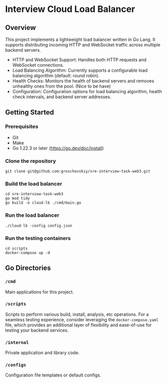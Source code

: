 # Interview Cloud Load Balancer

## Overview

This project implements a lightweight load balancer written in Go Lang. It supports distributing incoming HTTP and WebSocket traffic across multiple backend servers.

* HTTP and WebSocket Support: Handles both HTTP requests and WebSocket connections.
* Load Balancing Algorithm: Currently supports a configurable load balancing algorithm (default: round robin).
* Health Checks: Monitors the health of backend servers and removes unhealthy ones from the pool. (Nice to be have)
* Configuration: Configuration options for load balancing algorithm, health check intervals, and backend server addresses.

## Getting Started

### Prerequisites

* Git
* Make
* Go 1.22.3 or later (https://go.dev/doc/install)

### Clone the repository

```
git clone git@github.com:groschovskiy/sre-interview-task-web3.git
```

### Build the load balancer

```
cd sre-interview-task-web3
go mod tidy
go build -o cloud-lb ./cmd/main.go
```

### Run the load balancer

```
./cloud-lb -config config.json
```

### Run the testing containers
```
cd scripts
docker-compose up -d
```

## Go Directories

### `/cmd`

Main applications for this project.

### `/scripts`

Scripts to perform various build, install, analysis, etc operations. For a seamless testing experience, consider leveraging the `docker-compose.yaml` file, which provides an additional layer of flexibility and ease-of-use for testing your backend services.

### `/internal`

Private application and library code.

### `/configs`

Configuration file templates or default configs.

